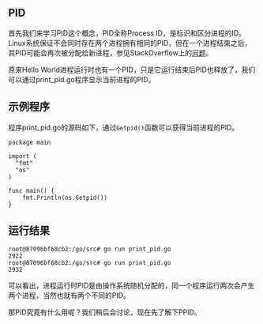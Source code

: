 
## PID

首先我们来学习PID这个概念，PID全称Process ID，是标识和区分进程的ID。Linux系统保证不会同时存在两个进程拥有相同的PID，但在一个进程结束之后，其PID可能会再次被分配给新进程，参见StackOverflow上的[问题](http://unix.stackexchange.com/questions/26677/will-process-ids-be-recycled-what-if-you-reach-the-maximal-id)。

原来Hello World进程运行时也有一个PID，只是它运行结束后PID也释放了，我们可以通过print_pid.go程序显示当前进程的PID。

## 示例程序

程序print_pid.go的源码如下，通过`Getpid()`函数可以获得当前进程的PID。

```golang
package main

import (
  "fmt"
  "os"
)

func main() {
    fmt.Println(os.Getpid())
}
```

## 运行结果

```
root@87096bf68cb2:/go/src# go run print_pid.go
2922
root@87096bf68cb2:/go/src# go run print_pid.go
2932
```

可以看出，进程运行时PID是由操作系统随机分配的，同一个程序运行两次会产生两个进程，当然也就有两个不同的PID。

那PID究竟有什么用呢？我们稍后会讨论，现在先了解下PPID。
